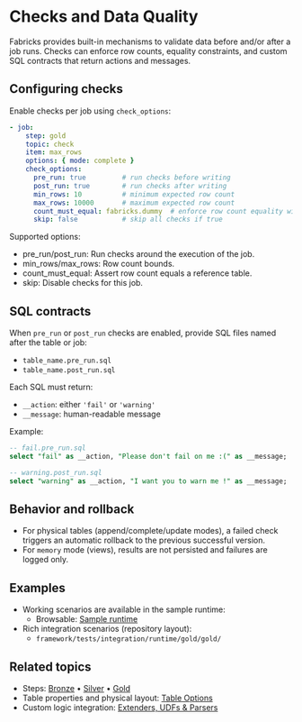 # Checks and Data Quality

Fabricks provides built-in mechanisms to validate data before and/or after a job runs. Checks can enforce row counts, equality constraints, and custom SQL contracts that return actions and messages.

## Configuring checks

Enable checks per job using `check_options`:

```yaml
- job:
    step: gold
    topic: check
    item: max_rows
    options: { mode: complete }
    check_options:
      pre_run: true         # run checks before writing
      post_run: true        # run checks after writing
      min_rows: 10          # minimum expected row count
      max_rows: 10000       # maximum expected row count
      count_must_equal: fabricks.dummy  # enforce row count equality with another table
      skip: false           # skip all checks if true
```

Supported options:
- pre_run/post_run: Run checks around the execution of the job.
- min_rows/max_rows: Row count bounds.
- count_must_equal: Assert row count equals a reference table.
- skip: Disable checks for this job.

## SQL contracts

When `pre_run` or `post_run` checks are enabled, provide SQL files named after the table or job:
- `table_name.pre_run.sql`
- `table_name.post_run.sql`

Each SQL must return:
- `__action`: either `'fail'` or `'warning'`
- `__message`: human-readable message

Example:

```sql
-- fail.pre_run.sql
select "fail" as __action, "Please don't fail on me :(" as __message;

-- warning.post_run.sql
select "warning" as __action, "I want you to warn me !" as __message;
```

## Behavior and rollback

- For physical tables (append/complete/update modes), a failed check triggers an automatic rollback to the previous successful version.
- For `memory` mode (views), results are not persisted and failures are logged only.

## Examples

- Working scenarios are available in the sample runtime:
  - Browsable: [Sample runtime](../runtime.md#sample-runtime)
- Rich integration scenarios (repository layout):
  - `framework/tests/integration/runtime/gold/gold/`

## Related topics

- Steps: [Bronze](../steps/bronze.md) • [Silver](../steps/silver.md) • [Gold](../steps/gold.md)
- Table properties and physical layout: [Table Options](./table-options.md)
- Custom logic integration: [Extenders, UDFs & Parsers](./extenders-udfs-parsers.md)
